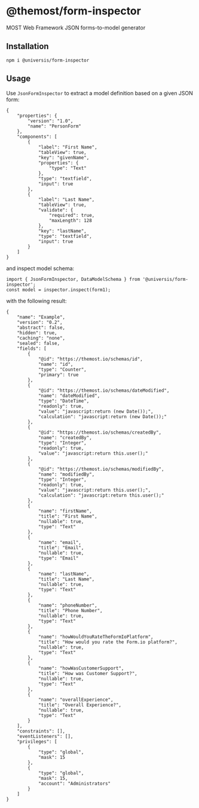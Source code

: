# @themost/form-inspector
MOST Web Framework JSON forms-to-model generator

## Installation

    npm i @universis/form-inspector

## Usage

Use `JsonFormInspector` to extract a model definition based on a given JSON form:

    {
        "properties": {
            "version": "1.0",
            "name": "PersonForm"
        },
        "components": [
            {
                "label": "First Name",
                "tableView": true,
                "key": "givenName",
                "properties": {
                    "type": "Text"
                },
                "type": "textfield",
                "input": true
            },
            {
                "label": "Last Name",
                "tableView": true,
                "validate": {
                    "required": true,
                    "maxLength": 128
                },
                "key": "lastName",
                "type": "textfield",
                "input": true
            }
        ]
    }

and inspect model schema:

    import { JsonFormInspector, DataModelSchema } from '@universis/form-inspector';
    const model = inspector.inspect(form1);

with the following result:

    {
        "name": "Example",
        "version": "0.2",
        "abstract": false,
        "hidden": true,
        "caching": "none",
        "sealed": false,
        "fields": [
            {
                "@id": "https://themost.io/schemas/id",
                "name": "id",
                "type": "Counter",
                "primary": true
            },
            {
                "@id": "https://themost.io/schemas/dateModified",
                "name": "dateModified",
                "type": "DateTime",
                "readonly": true,
                "value": "javascript:return (new Date());",
                "calculation": "javascript:return (new Date());"
            },
            {
                "@id": "https://themost.io/schemas/createdBy",
                "name": "createdBy",
                "type": "Integer",
                "readonly": true,
                "value": "javascript:return this.user();"
            },
            {
                "@id": "https://themost.io/schemas/modifiedBy",
                "name": "modifiedBy",
                "type": "Integer",
                "readonly": true,
                "value": "javascript:return this.user();",
                "calculation": "javascript:return this.user();"
            },
            {
                "name": "firstName",
                "title": "First Name",
                "nullable": true,
                "type": "Text"
            },
            {
                "name": "email",
                "title": "Email",
                "nullable": true,
                "type": "Email"
            },
            {
                "name": "lastName",
                "title": "Last Name",
                "nullable": true,
                "type": "Text"
            },
            {
                "name": "phoneNumber",
                "title": "Phone Number",
                "nullable": true,
                "type": "Text"
            },
            {
                "name": "howWouldYouRateTheFormIoPlatform",
                "title": "How would you rate the Form.io platform?",
                "nullable": true,
                "type": "Text"
            },
            {
                "name": "howWasCustomerSupport",
                "title": "How was Customer Support?",
                "nullable": true,
                "type": "Text"
            },
            {
                "name": "overallExperience",
                "title": "Overall Experience?",
                "nullable": true,
                "type": "Text"
            }
        ],
        "constraints": [],
        "eventListeners": [],
        "privileges": [
            {
                "type": "global",
                "mask": 15
            },
            {
                "type": "global",
                "mask": 15,
                "account": "Administrators"
            }
        ]
    }
